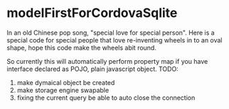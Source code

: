 # modelFirstForCordovaSqlite
In an old Chinese pop song, "special love for special person". 
Here is a special code for special people that love re-inventing wheels in to an oval shape, hope this code make the wheels abit round.

So currently this will automatically perform property map if you have interface declared as POJO, plain javascript object.
TODO:
1. make dymaical object be created
2. make storage engine swapable
3. fixing the current query be able to auto close the connection
